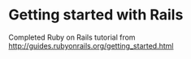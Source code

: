 # Getting started with Rails
Completed Ruby on Rails tutorial from http://guides.rubyonrails.org/getting_started.html
